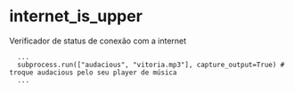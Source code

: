 # internet_is_upper
Verificador de status de conexão com a internet

```
  ...
  subprocess.run(["audacious", "vitoria.mp3"], capture_output=True) # troque audacious pelo seu player de música
  ...
```
